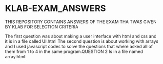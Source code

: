 # KLAB-EXAM_ANSWERS
THIS REPOSITORY CONTAINS ANSWERS OF THE EXAM THA TWAS GIVEN BY KLAB FOR SELECTION CRITERIA

The first question was about making a user interface with html and css and it is in a file called UI.html
The second question is about working with arrays and I used javascript codes to solve the questions that where asked all of them from 1 to 4 in the same program.QUESTION 2 Is in a file named array.html
